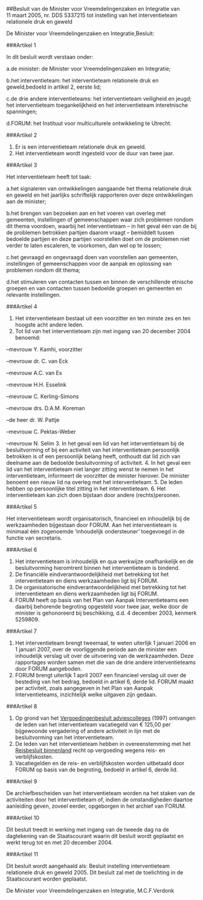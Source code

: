 <meta http-equiv='Content-Type' content='text/html; charset=utf-8' />

##Besluit van de Minister voor Vreemdelingenzaken en Integratie van 11 maart 2005, nr. DDS 5337215 tot instelling van het interventieteam relationele druk en geweld

De Minister voor Vreemdelingenzaken en Integratie,Besluit:

###Artikel 1 

In dit besluit wordt verstaan onder:

a.de minister: de Minister voor Vreemdelingenzaken en Integratie;

b.het interventieteam: het interventieteam relationele druk en geweld,bedoeld in artikel 2, eerste lid;

c.de drie andere interventieteams: het interventieteam veiligheid en jeugd; het interventieteam toegankelijkheid en het interventieteam interetnische spanningen;

d.FORUM: het Instituut voor multiculturele ontwikkeling te Utrecht.

###Artikel 2 

1. Er is een interventieteam relationele druk en geweld.
2. Het interventieteam wordt ingesteld voor de duur van twee jaar.

###Artikel 3 

Het interventieteam heeft tot taak:

a.het signaleren van ontwikkelingen aangaande het thema relationele druk en geweld en het jaarlijks schriftelijk rapporteren over deze ontwikkelingen aan de minister;

b.het brengen van bezoeken aan en het voeren van overleg met gemeenten, instellingen of gemeenschappen waar zich problemen rondom dit thema voordoen, waarbij het interventieteam – in het geval één van de bij de problemen betrokken partijen daarom vraagt – bemiddelt tussen bedoelde partijen en deze partijen voorstellen doet om de problemen niet verder te laten escaleren, te voorkomen, dan wel op te lossen;

c.het gevraagd en ongevraagd doen van voorstellen aan gemeenten, instellingen of gemeenschappen voor de aanpak en oplossing van problemen rondom dit thema;

d.het stimuleren van contacten tussen en binnen de verschillende etnische groepen en van contacten tussen bedoelde groepen en gemeenten en relevante instellingen.

###Artikel 4 

1. Het interventieteam bestaat uit een voorzitter en ten minste zes en ten hoogste acht andere leden.
2. Tot lid van het interventieteam zijn met ingang van 20 december 2004 benoemd:

–mevrouw Y. Kamhi, voorzitter

–mevrouw dr. C. van Eck

–mevrouw A.C. van Es

–mevrouw H.H. Esselink

–mevrouw C. Kerling-Simons

–mevrouw drs. D.A.M. Koreman

–de heer dr. W. Pattje

–mevrouw C. Pektas-Weber

–mevrouw N. Selim
3. In het geval een lid van het interventieteam bij de besluitvorming of bij een activiteit van het interventieteam persoonlijk betrokken is of een persoonlijk belang heeft, onthoudt dat lid zich van deelname aan de bedoelde besluitvorming of activiteit.
4. In het geval een lid van het interventieteam niet langer zitting wenst te nemen in het interventieteam, informeert de voorzitter de minister hierover. De minister benoemt een nieuw lid na overleg met het interventieteam.
5. De leden hebben op persoonlijke titel zitting in het interventieteam.
6. Het interventieteam kan zich doen bijstaan door andere (rechts)personen.

###Artikel 5 

Het interventieteam wordt organisatorisch, financieel en inhoudelijk bij de werkzaamheden bijgestaan door FORUM. Aan het interventieteam is minimaal één zogenoemde ‘inhoudelijk ondersteuner’ toegevoegd in de functie van secretaris.

###Artikel 6 

1. Het interventieteam is inhoudelijk en qua werkwijze onafhankelijk en de besluitvorming hieromtrent binnen het interventieteam is bindend.
2. De financiële eindverantwoordelijkheid met betrekking tot het interventieteam en diens werkzaamheden ligt bij FORUM.
3. De organisatorische eindverantwoordelijkheid met betrekking tot het interventieteam en diens werkzaamheden ligt bij FORUM.
4. FORUM heeft op basis van het Plan van Aanpak Interventieteams een daarbij behorende begroting opgesteld voor twee jaar, welke door de minister is gehonoreerd bij beschikking, d.d. 4 december 2003, kenmerk 5259809.

###Artikel 7 

1. Het interventieteam brengt tweemaal, te weten uiterlijk 1 januari 2006 en 1 januari 2007, over de voorliggende periode aan de minister een inhoudelijk verslag uit over de uitvoering van de werkzaamheden. Deze rapportages worden samen met die van de drie andere interventieteams door FORUM aangeboden.
2. FORUM brengt uiterlijk 1 april 2007 een financieel verslag uit over de besteding van het bedrag, bedoeld in artikel 6, derde lid. FORUM maakt per activiteit, zoals aangegeven in het Plan van Aanpak Interventieteams, inzichtelijk welke uitgaven zijn gedaan.

###Artikel 8 

1. Op grond van het [Vergoedingenbesluit adviescolleges](../../../../../../../../../../AMvB/vergoedingenbesluit/adviescolleges/BWBR0008353/README.md) (1997) ontvangen de leden van het interventieteam vacatiegeld van € 125,00 per bijgewoonde vergadering of andere activiteit in lijn met de besluitvorming van het interventieteam.
2. De leden van het interventieteam hebben in overeenstemming met het [Reisbesluit binnenland](../../../../../../../../../../AMvB/reisbesluit/binnenland/BWBR0005889/README.md) recht op vergoeding wegens reis- en verblijfskosten.
3. Vacatiegelden en de reis- en verblijfskosten worden uitbetaald door FORUM op basis van de begroting, bedoeld in artikel 6, derde lid.

###Artikel 9 

De archiefbescheiden van het interventieteam worden na het staken van de activiteiten door het interventieteam of, indien de omstandigheden daartoe aanleiding geven, zoveel eerder, opgeborgen in het archief van FORUM.

###Artikel 10 

Dit besluit treedt in werking met ingang van de tweede dag na de dagtekening van de Staatscourant waarin dit besluit wordt geplaatst en werkt terug tot en met 20 december 2004.

###Artikel 11 

Dit besluit wordt aangehaald als: Besluit instelling interventieteam relationele druk en geweld 2005.
Dit besluit zal met de toelichting in de Staatscourant worden geplaatst.

De 
Minister voor Vreemdelingenzaken en Integratie, 
M.C.F.Verdonk
